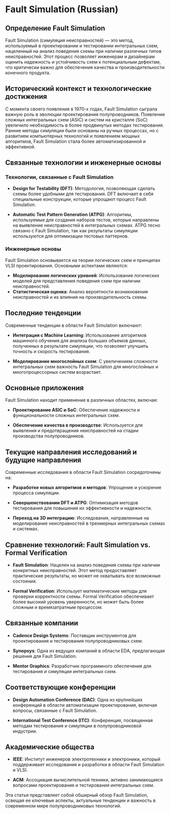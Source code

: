 # Fault Simulation (Russian)

## Определение Fault Simulation

Fault Simulation (симуляция неисправностей) — это метод, используемый в проектировании и тестировании интегральных схем, нацеленный на анализ поведения схемы при наличии различных типов неисправностей. Этот процесс позволяет инженерам и дизайнерам оценить надежность и устойчивость схем к потенциальным дефектам, что критически важно для обеспечения качества и производительности конечного продукта.

## Исторический контекст и технологические достижения

С момента своего появления в 1970-х годах, Fault Simulation сыграла важную роль в эволюции проектирования полупроводников. Появление сложных интегральных схем (ASIC) и систем на кристалле (SoC) увеличило необходимость в более продвинутых методах тестирования. Ранние методы симуляции были основаны на ручных процессах, но с развитием компьютерных технологий и появлением мощных алгоритмов, Fault Simulation стала более автоматизированной и эффективной.

## Связанные технологии и инженерные основы

### Технологии, связанные с Fault Simulation

- **Design for Testability (DFT)**: Методология, позволяющая сделать схемы более удобными для тестирования. DFT включает в себя специальные конструкции, которые упрощают процесс Fault Simulation.
  
- **Automatic Test Pattern Generation (ATPG)**: Алгоритмы, используемые для создания наборов тестов, которые направлены на выявление неисправностей в интегральных схемах. ATPG тесно связано с Fault Simulation, так как результаты симуляции используются для оптимизации тестовых паттернов.

### Инженерные основы

Fault Simulation основывается на теории логических схем и принципах VLSI проектирования. Основными аспектами являются:

- **Моделирование логических уровней**: Использование логических моделей для представления поведения схем при наличии неисправностей.
- **Статистическая оценка**: Анализ вероятности возникновения неисправностей и их влияния на производительность схемы.

## Последние тенденции

Современные тенденции в области Fault Simulation включают:

- **Интеграция с Machine Learning**: Использование алгоритмов машинного обучения для анализа больших объемов данных, полученных в результате симуляции, что позволяет улучшить точность и скорость тестирования.
  
- **Моделирование многослойных схем**: С увеличением сложности интегральных схем важность Fault Simulation для многослойных и многопроцессорных систем возрастает.

## Основные приложения

Fault Simulation находит применение в различных областях, включая:

- **Проектирование ASIC и SoC**: Обеспечение надежности и функциональности сложных интегральных схем.
  
- **Обеспечение качества в производстве**: Используется для выявления и предотвращения неисправностей на стадии производства полупроводников.

## Текущие направления исследований и будущие направления

Современные исследования в области Fault Simulation сосредоточены на:

- **Разработке новых алгоритмов и методов**: Упрощение и ускорение процесса симуляции.
  
- **Совершенствовании DFT и ATPG**: Оптимизация методов тестирования для повышения их эффективности и надежности.

- **Переход на 3D интеграцию**: Исследования, направленные на моделирование неисправностей в трехмерных интегральных схемах и системах.

## Сравнение технологий: Fault Simulation vs. Formal Verification

- **Fault Simulation**: Нацелен на анализ поведения схемы при наличии конкретных неисправностей. Этот метод предоставляет практические результаты, но может не охватывать все возможные состояния.

- **Formal Verification**: Использует математические методы для проверки корректности схемы. Formal Verification обеспечивает более высокий уровень уверенности, но может быть более сложным и времязатратным процессом.

## Связанные компании

- **Cadence Design Systems**: Поставщик инструментов для проектирования и тестирования полупроводниковых схем.
  
- **Synopsys**: Одна из ведущих компаний в области EDA, предлагающая решения для Fault Simulation.

- **Mentor Graphics**: Разработчик программного обеспечения для тестирования и симуляции интегральных схем.

## Соответствующие конференции

- **Design Automation Conference (DAC)**: Одна из крупнейших конференций в области автоматизации проектирования, включая вопросы, связанные с Fault Simulation.

- **International Test Conference (ITC)**: Конференция, посвященная методам тестирования и симуляции в полупроводниковой индустрии.

## Академические общества

- **IEEE**: Институт инженеров электротехники и электроники, который поддерживает исследования и разработки в области Fault Simulation и VLSI.

- **ACM**: Ассоциация вычислительной техники, активно занимающаяся вопросами проектирования и тестирования интегральных схем.

Эта статья представляет собой обширный обзор Fault Simulation, освещая ее ключевые аспекты, актуальные тенденции и важность в современном мире полупроводниковых технологий.